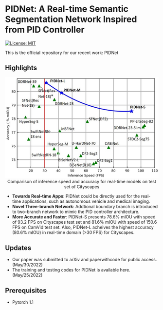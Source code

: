 # PIDNet: A Real-time Semantic Segmentation Network Inspired from PID Controller
[![License: MIT](https://img.shields.io/badge/License-MIT-green.svg)](https://opensource.org/licenses/MIT)

This is the official repository for our recent work: PIDNet

## Highlights
<p align="center">
  <img src="figs/cityscapes_score.jpg" alt="overview-of-our-method" width="600"/></br>
  <span align="center">Comparison of inference speed and accuracy for real-time models on test set of Cityscapes</span> 
</p>

* **Towards Real-time Apps**: PIDNet could be directly used for the real-time applications, such as autonomous vehicle and medical imaging.
* **Novel Three-branch Network**: Addtional boundary branch is introduced to two-branch network to mimic the PID controller architecture.
* **More Accurate and Faster**: PIDNet-S presents 78.6% mIOU with speed of 93.2 FPS on Cityscapes test set and 81.6% mIOU with speed of 150.6 FPS on CamVid test set. Also, PIDNet-L acheives the highest accuracy (80.6% mIOU) in real-time domain (>30 FPS) for Cityscapes.

## Updates
   - Our paper was submitted to arXiv and paperwithcode for public access. (May/30/2022)
   - The training and testing codes for PIDNet is available here. (May/25/2022)

## Prerequisites
- Pytorch 1.1

